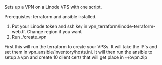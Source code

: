 Sets up a VPN on a Linode VPS with one script.

Prerequistes: terraform and ansible installed.
  
1. Put your Linode token and ssh key in vpn_terraform/linode-terraform-web.tf. Change region if you want.
2. Run ./create_vpn
    
First this will run the terraform to create your VPSs.  It will take the IP's and set them in vpn_ansible/inventory/hosts.ini. 
It will then run the ansible to setup a vpn and create 10 client certs that will get place in ~/ovpn.zip
